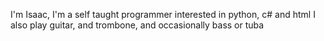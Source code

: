I'm Isaac,
I'm a self taught programmer interested in python, c# and html
I also play guitar, and trombone, and occasionally bass or tuba
